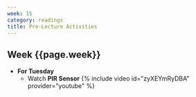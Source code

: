 ```yaml
---
week: 15
category: readings
title: Pre-Lecture Activities
---
```


## Week {{page.week}}

* **For Tuesday**
  * Watch **PIR Sensor**
    {% include video id="zyXEYmRyDBA" provider="youtube" %}
